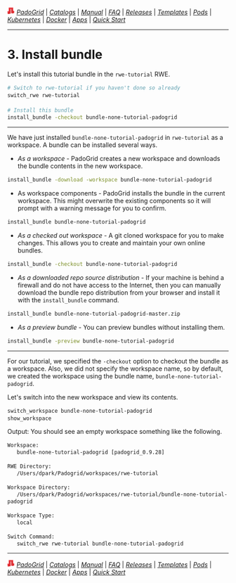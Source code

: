 ![PadoGrid](https://github.com/padogrid/padogrid/raw/develop/images/padogrid-3d-16x16.png) [*PadoGrid*](https://github.com/padogrid) | [*Catalogs*](https://github.com/padogrid/catalog-bundles/blob/master/all-catalog.md) | [*Manual*](https://github.com/padogrid/padogrid/wiki) | [*FAQ*](https://github.com/padogrid/padogrid/wiki/faq) | [*Releases*](https://github.com/padogrid/padogrid/releases) | [*Templates*](https://github.com/padogrid/padogrid/wiki/Using-Bundle-Templates) | [*Pods*](https://github.com/padogrid/padogrid/wiki/Understanding-Padogrid-Pods) | [*Kubernetes*](https://github.com/padogrid/padogrid/wiki/Kubernetes) | [*Docker*](https://github.com/padogrid/padogrid/wiki/Docker) | [*Apps*](https://github.com/padogrid/padogrid/wiki/Apps) | [*Quick Start*](https://github.com/padogrid/padogrid/wiki/Quick-Start)

---

# 3. Install bundle

Let's install this tutorial bundle in the `rwe-tutorial` RWE.

```bash
# Switch to rwe-tutorial if you haven't done so already
switch_rwe rwe-tutorial

# Install this bundle
install_bundle -checkout bundle-none-tutorial-padogrid
```

---

We have just installed `bundle-none-tutorial-padogrid` in `rwe-tutorial` as a workspace. A bundle can be installed several ways.

- *As a workspace* - PadoGrid creates a new workspace and downloads the bundle contents in the new workspace. 
```bash 
install_bundle -download -workspace bundle-none-tutorial-padogrid
```

- As workspace components - PadoGrid installs the bundle in the current workspace. This might overwrite the existing components so it will prompt with a warning message for you to confirm.

```bash
install_bundle bundle-none-tutorial-padogrid
```

- *As a checked out workspace* - A git cloned workspace for you to make changes. This allows you to create and maintain your own online bundles.

```bash
install_bundle -checkout bundle-none-tutorial-padogrid
```

- *As a downloaded repo source distribution* - If your machine is behind a firewall and do not have access to the Internet, then you can manually download the bundle repo distribution from your browser and install it with the `install_bundle` command.

```bash
install_bundle bundle-none-tutorial-padogrid-master.zip
```

- *As a preview bundle* - You can preview bundles without installing them.

```bash
install_bundle -preview bundle-none-tutorial-padogrid
```

---

For our tutorial, we specified the `-checkout` option to checkout the bundle as a workspace. Also, we did not specify the workspace name, so by default, we created the workspace using the bundle name, `bundle-none-tutorial-padogrid`.

Let's switch into the new workspace and view its contents.

```bash
switch_workspace bundle-none-tutorial-padogrid
show_workspace
```

Output: You should see an empty workspace something like the following.

```console
Workspace:
   bundle-none-tutorial-padogrid [padogrid_0.9.28]

RWE Directory:
   /Users/dpark/Padogrid/workspaces/rwe-tutorial

Workspace Directory:
   /Users/dpark/Padogrid/workspaces/rwe-tutorial/bundle-none-tutorial-padogrid

Workspace Type:
   local

Switch Command:
   switch_rwe rwe-tutorial bundle-none-tutorial-padogrid
```

---

![PadoGrid](https://github.com/padogrid/padogrid/raw/develop/images/padogrid-3d-16x16.png) [*PadoGrid*](https://github.com/padogrid) | [*Catalogs*](https://github.com/padogrid/catalog-bundles/blob/master/all-catalog.md) | [*Manual*](https://github.com/padogrid/padogrid/wiki) | [*FAQ*](https://github.com/padogrid/padogrid/wiki/faq) | [*Releases*](https://github.com/padogrid/padogrid/releases) | [*Templates*](https://github.com/padogrid/padogrid/wiki/Using-Bundle-Templates) | [*Pods*](https://github.com/padogrid/padogrid/wiki/Understanding-Padogrid-Pods) | [*Kubernetes*](https://github.com/padogrid/padogrid/wiki/Kubernetes) | [*Docker*](https://github.com/padogrid/padogrid/wiki/Docker) | [*Apps*](https://github.com/padogrid/padogrid/wiki/Apps) | [*Quick Start*](https://github.com/padogrid/padogrid/wiki/Quick-Start)
